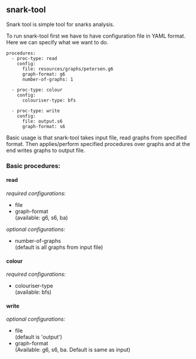 ## snark-tool

Snark tool is simple tool for snarks analysis. 

To run snark-tool first we have to have configuration file in YAML format. Here we can specify what we 
want to do. 

    procedures:
      - proc-type: read
        config:
          file: resources/graphs/petersen.g6
          graph-format: g6
          number-of-graphs: 1
    
      - proc-type: colour
        config:
          colouriser-type: bfs
    
      - proc-type: write
        config:
          file: output.s6
          graph-format: s6
    
Basic usage is that snark-tool takes input file, read graphs from specified format. Then applies/perform 
specified procedures over graphs and at the end writes graphs to output file.

### Basic procedures:

#### read
_*required configurations:*_ 
- file
- graph-format  
(available: g6, s6, ba)

_*optional configurations:*_
- number-of-graphs  
(default is all graphs from input file)

#### colour
_*required configurations:*_ 
- colouriser-type  
(available: bfs)

#### write
_*optional configurations:*_
- file   
(default is 'output')
- graph-format   
(Available: g6, s6, ba. Default is same as input)